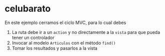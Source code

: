 # celubarato

En este ejemplo cerramos el ciclo MVC, para lo cual debes

1. La ruta debe ir a un `action` y no directamente a la `vista` para que pueda tener un controlador
2. Invocar al modelo `Articulos` con el método `find()`
3. Tomar los resultados y pasarlos a la vista
